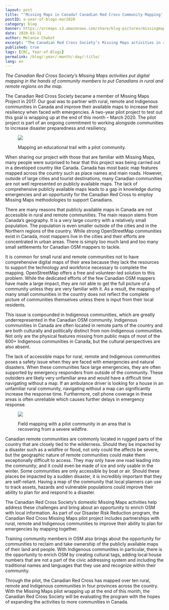 ```yaml
---
layout: post
title: "'Missing Maps in Canada? Canadian Red Cross Community Mapping' – A Year of Blogs – March 2020"
postID: a-year-of-blogs-mar2020
category: blog
banner: https://arcmaps.s3.amazonaws.com/share/blog-pictures/missingmaps-blog_20200331_banner.jpg
date: 2020-03-31
author: Melanie Chabot
excerpt: "The Canadian Red Cross Society’s Missing Maps activities in rural, remote and Indigenous communities."
published: true
tags: [CRC, Year-of-Blogs]
permalink: /blog/:year/:month/:day/:title/
lang: en
---
```

*The Canadian Red Cross Society’s Missing Maps activities put digital mapping in the hands of community members to put Canadians in rural and remote regions on the map.*

The Canadian Red Cross Society became a member of Missing Maps Project in 2017. Our goal was to partner with rural, remote and Indigenous communities in Canada and improve their available maps to increase their resiliency when faced with emergencies. A two-year pilot project to test out this goal is wrapping up at the end of this month – March 2020. The pilot project is part of an ongoing commitment to working alongside communities to increase disaster preparedness and resiliency.

<figure>
<img src="https://arcmaps.s3.amazonaws.com/share/blog-pictures/missingmaps-blog_20200331_photo1.JPG">
<p class="caption"> Mapping an educational trail with a pilot community.</p>
</figure>

When sharing our project with those that are familiar with Missing Maps, many people were surprised to hear that this project was being carried out in a developed country like Canada. Canada has most basic map features mapped across the country such as place names and main roads. However, outside of large cities and tourist destinations, many Canadian communities are not well represented on publicly available maps. The lack of comprehensive publicly available maps leads to a gap in knowledge during emergencies and an opportunity for the Canadian Red Cross to employ Missing Maps methodologies to support Canadians.

There are many reasons that publicly available maps in Canada are not accessible in rural and remote communities. The main reason stems from Canada’s geography. It is a very large country with a relatively small population. The population is even smaller outside of the cities and in the Northern regions of the country. While strong OpenStreetMap communities exist in Canada, most mappers live in the cities and their efforts are concentrated in urban areas. There is simply too much land and too many small settlements for Canadian OSM mappers to tackle.

It is common for small rural and remote communities not to have comprehensive digital maps of their area because they lack the resources to support the technology and workforce necessary to complete the mapping. OpenStreetMap offers a free and volunteer-led solution to this problem. While the dedicated efforts of the few Canadian OSM mappers have made a large impact, they are not able to get the full picture of a community unless they are very familiar with it. As a result, the mapping of many small communities in the country does not reflect the complete picture of communities themselves unless there is input from their local residents. 

This issue is compounded in Indigenous communities, which are greatly underrepresented in the Canadian OSM community. Indigenous communities in Canada are often located in remote parts of the country and are both culturally and politically distinct from non-Indigenous communities. Not only are the physical features missing from public maps of most of the 600+ Indigenous communities in Canada, but the cultural perspectives are also absent.

The lack of accessible maps for rural, remote and Indigenous communities poses a safety issue when they are faced with emergencies and natural disasters. When these communities face large emergencies, they are often supported by emergency responders from outside of the community. These outsiders are likely very unfamiliar area and would have a difficult time navigating without a map. If an ambulance driver is looking for a house in an unfamiliar rural community, navigating without a map can significantly increase the response time. Furthermore, cell phone coverage in these areas is often unreliable which causes further delays in emergency response.

<figure>
<img src="https://arcmaps.s3.amazonaws.com/share/blog-pictures/missingmaps-blog_20200331_photo2.JPG">
<p class="caption"> Field mapping with a pilot community in an area that is recovering from a severe wildfire.</p>
</figure>

Canadian remote communities are commonly located in rugged parts of the country that are closely tied to the wilderness. Should they be impacted by a disaster such as a wildfire or flood, not only could the affects be severe, but the geographic nature of remote communities could make them exceptionally difficult to access. They may only have one road leading into the community; and it could even be made of ice and only usable in the winter. Some communities are only accessible by boat or air. Should these places be impacted by a sudden disaster, it is incredibly important that they are self-reliant. Having a map of the community that local planners can use to track assets, hazards and vulnerable populations could improve their ability to plan for and respond to a disaster.

The Canadian Red Cross Society’s domestic Missing Maps activities help address these challenges and bring about an opportunity to enrich OSM with local information. As part of our Disaster Risk Reduction program, the Canadian Red Cross Missing Maps pilot project includes partnerships with rural, remote and Indigenous communities to improve their ability to plan for emergencies by mapping together.

Training community members in OSM also brings about the opportunity for communities to reclaim and take ownership of the publicly available maps of their land and people. With Indigenous communities in particular, there is the opportunity to enrich OSM by creating cultural tags, adding local house numbers that are not a part of the civic addressing system and including the traditional names and languages that they use and recognize within their community. 

Through the pilot, the Canadian Red Cross has mapped over ten rural, remote and Indigenous communities in four provinces across the country. With the Missing Maps pilot wrapping up at the end of this month, the Canadian Red Cross Society will be evaluating the program with the hopes of expanding the activities to more communities in Canada.
